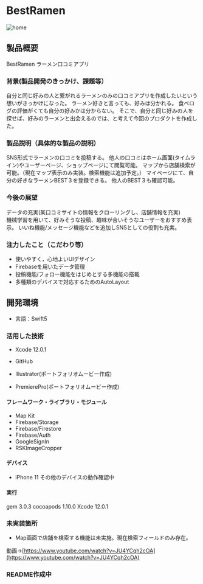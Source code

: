 # BestRamen
![home](https://imgur.com/6fiaqFw "home")
## 製品概要
BestRamen
ラーメン口コミアプリ


### 背景(製品開発のきっかけ、課題等）
自分と同じ好みの人と繋がれるラーメンのみの口コミアプリを作成したいという想いがきっかけになった。
ラーメン好きと言っても、好みは分かれる。
食べログの評価がくても自分の好みかは分からない。
そこで、自分と同じ好みの人を探せば、好みのラーメンと出会えるのでは、と考えて今回のプロダクトを作成した。

  
### 製品説明（具体的な製品の説明）
SNS形式でラーメンの口コミを投稿する。
他人の口コミはホーム画面(タイムライン)やユーザーページ、ショップページにて閲覧可能。
マップから店舗検索が可能。（現在マップ表示のみ実装。検索機能は追加予定。）
マイページにて、自分の好きなラーメンBEST３を登録できる。
他人のBEST３も確認可能。


### 今後の展望
データの充実(某口コミサイトの情報をクローリングし、店舗情報を充実)  
機械学習を用いて、好みそうな投稿、趣味が合いそうなユーザーをおすすめ表示。
いいね機能/メッセージ機能などを追加しSNSとしての役割も充実。

### 注力したこと（こだわり等）
* 使いやすく，心地よいUIデザイン
* Firebaseを用いたデータ管理
* 投稿機能/フォロー機能をはじめとする多機能の搭載
* 多種類のデバイスで対応するためのAutoLayout


## 開発環境
* 言語：Swift5

### 活用した技術
* Xcode 12.0.1
* GitHub

* Illustrator(ポートフォリオムービー作成)
* PremierePro(ポートフォリオムービー作成)

#### フレームワーク・ライブラリ・モジュール
* Map Kit
* Firebase/Storage
* Firebase/Firestore
* Firebase/Auth
* GoogleSignIn
* RSKImageCropper

#### デバイス
* iPhone 11
その他のデバイスの動作確認中

#### 実行

gem 3.0.3
cocoapods 1.10.0
Xcode 12.0.1

### 未実装箇所
* Map画面で店舗を検索する機能は未実施。現在検索フィールドのみ存在。

動画->[https://www.youtube.com/watch?v=JU4YCqh2cOA](https://www.youtube.com/watch?v=JU4YCqh2cOA)


### README作成中
